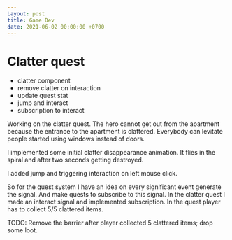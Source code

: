 ```yaml
---
Layout: post
title: Game Dev
date: 2021-06-02 00:00:00 +0700
---
```


# Clatter quest

* clatter component
* remove clatter on interaction
* update quest stat
* jump and interact
* subscription to interact

Working on the clatter quest. The hero cannot get out from the
apartment because the entrance to the apartment is
clattered. Everybody can levitate people started using windows instead
of doors.

I implemented some initial clatter disappearance animation. It flies
in the spiral and after two seconds getting destroyed.

I added jump and triggering interaction on left mouse click.

So for the quest system I have an idea on every significant event
generate the signal. And make quests to subscribe to this signal. In
the clatter quest I made an interact signal and implemented
subscription. In the quest player has to collect 5/5 clattered items.

TODO: Remove the barrier after player collected 5 clattered
items; drop some loot.
